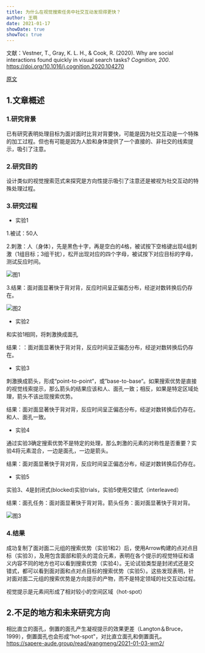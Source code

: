 ```yaml
---
title: 为什么在视觉搜索任务中社交互动发现得更快？
author: 王萌
date: 2021-01-17
showDate: true
showToc: true
---
```


文献：Vestner, T., Gray, K. L. H., & Cook, R. (2020). Why are social interactions found quickly in visual search tasks? *Cognition, 200*. https://doi.org/10.1016/j.cognition.2020.104270

[原文](../Source_Files/2021-01-17-WM2.pdf)

## 1.文章概述

### 1.研究背景

已有研究表明处理目标为面对面时比背对背要快，可能是因为社交互动是一个特殊的加工过程。但也有可能是因为人脸和身体提供了一个直接的、非社交的线索提示，吸引了注意。

### 2.研究目的

设计类似的视觉搜索范式来探究是方向性提示吸引了注意还是被视为社交互动的特殊处理过程。

### 3.研究过程

- 实验1

1.被试：50人

2.刺激：人（身体），先是黑色十字，再是空白的4格，被试按下空格键出现4组刺激（1组目标；3组干扰），松开出现对应的四个字母，被试按下对应目标的字母，测试反应时间。

![图1](../Supporting_Information/2021-01-17-WM2-fig1.png)

3.结果：面对面显著快于背对背，反应时间呈正偏态分布，经逆对数转换后仍存在。

![图2](../Supporting_Information/2021-01-17-WM2-fig2.png)


- 实验2

和实验1相同，将刺激换成面孔

结果：：面对面显著快于背对背，反应时间呈正偏态分布，经逆对数转换后仍存在。

- 实验3

刺激换成箭头，形成“point-to-point“，或”base-to-base“。如果搜索优势是直接的视觉线索提示，那么箭头的结果应该和人、面孔一致；相反，如果是特定区域处理，箭头不该出现搜索优势。

结果：面对面显著快于背对背，反应时间呈正偏态分布，经逆对数转换后仍存在。和人、面孔一致。

- 实验4

通过实验3确定搜索优势不是特定的处理，那么刺激的元素的对称性是否重要？实验4将元素混合，一边是面孔，一边是箭头。

结果：面对面显著快于背对背，反应时间呈正偏态分布，经逆对数转换后仍存在。

- 实验5

实验3、4是封闭式(blocked)实验trials，实验5使用交错式（interleaved）

结果：面孔任务：面对面显著快于背对背。箭头任务：面对面显著快于背对背。

![图3](../Supporting_Information/2021-01-17-WM2-fig3.png)


### 4.结果

成功复制了面对面二元组的搜索优势（实验1和2）后，使用Arrow构建的点对点目标（实验3），及用包含面部和箭头的混合元素，表明在各个提示的视觉特征和语义内容不同的地方也可以看到搜索优势（实验4）。无论试验类型是封闭式还是交错式，都可以看到面对面和点对点目标的搜索优势（实验5）。这些发现表明，针对面对面二元组的搜索优势是方向提示的产物，而不是特定领域的社交互动过程。

视觉提示是元素间形成了相对较小的空间区域（hot-spot）

## 2.不足的地方和未来研究方向

相比直立的面孔，倒置的面孔产生凝视提示的效果更差（Langton＆Bruce，1999），倒置面孔也会形成“hot-spot"，对比直立面孔和倒置面孔。 https://sapere-aude.group/read/wangmeng/2021-01-03-wm2/
